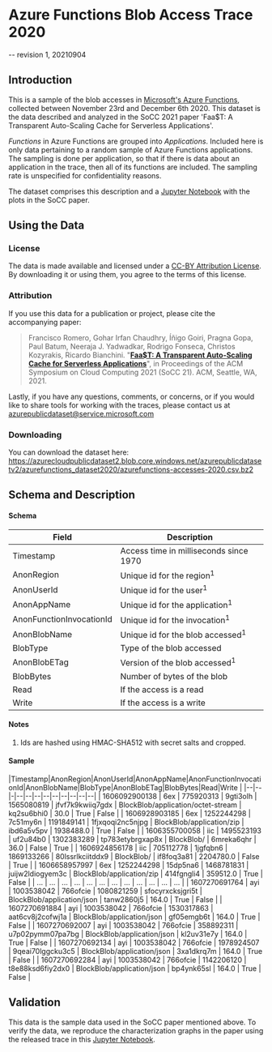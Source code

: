 # Azure Functions Blob Access Trace 2020
-- revision 1, 20210904

## Introduction
This is a sample of the blob accesses in [Microsoft's Azure Functions](https://docs.microsoft.com/en-us/azure/azure-functions/functions-overview), collected between November 23rd and December 6th 2020.
This dataset is the data described and analyzed in the SoCC 2021 paper 'Faa$T: A Transparent Auto-Scaling Cache for Serverless Applications'.

*Functions* in Azure Functions are grouped into *Applications*.
Included here is only data pertaining to a random sample of Azure Functions applications.
The sampling is done per application, so that if there is data about an application in the trace, then all of its functions are included.
The sampling rate is unspecified for confidentiality reasons.

The dataset comprises this description and a [Jupyter Notebook](https://github.com/Azure/AzurePublicDataset/blob/master/analysis/AzureFunctionsBlobDataset2020-Trace_Analysis.ipynb) with the plots in the SoCC paper.

## Using the Data

### License
The data is made available and licensed under a [CC-BY Attribution License](https://github.com/Azure/AzurePublicDataset/blob/master/LICENSE). By downloading it or using them, you agree to the terms of this license.

### Attribution
If you use this data for a publication or project, please cite the accompanying paper:

> Francisco Romero, Gohar Irfan Chaudhry, Íñigo Goiri, Pragna Gopa, Paul Batum, Neeraja J. Yadwadkar, Rodrigo Fonseca, Christos Kozyrakis, Ricardo Bianchini. "[**Faa$T: A Transparent Auto-Scaling Cache for Serverless Applications**](https://www.microsoft.com/en-us/research/uploads/prod/2021)", in Proceedings of the ACM Symposium on Cloud Computing 2021 (SoCC 21). ACM, Seattle, WA, 2021. 

Lastly, if you have any questions, comments, or concerns, or if you would like to share tools for working with the traces, please contact us at azurepublicdataset@service.microsoft.com 

### Downloading
You can download the dataset here: https://azurecloudpublicdataset2.blob.core.windows.net/azurepublicdatasetv2/azurefunctions_dataset2020/azurefunctions-accesses-2020.csv.bz2

## Schema and Description

#### Schema
|Field|Description  |
|--|--|
| Timestamp | Access time in milliseconds since 1970 |
| AnonRegion | Unique id for the region<sup>1</sup> |
| AnonUserId | Unique id for the user<sup>1</sup> |
| AnonAppName | Unique id for the application<sup>1</sup> |
| AnonFunctionInvocationId | Unique id for the invocation<sup>1</sup> |
| AnonBlobName | Unique id for the blob accessed<sup>1</sup> |
| BlobType | Type of the blob accessed |
| AnonBlobETag | Version of the blob accessed<sup>1</sup> |
| BlobBytes | Number of bytes of the blob |
| Read | If the access is a read |
| Write | If the access is a write |

#### Notes
 1. Ids are hashed using HMAC-SHA512 with secret salts and cropped.

#### Sample
|Timestamp|AnonRegion|AnonUserId|AnonAppName|AnonFunctionInvocationId|AnonBlobName|BlobType|AnonBlobETag|BlobBytes|Read|Write  |
|--|--|-|--|--|--|--|--|--|--|--|--|
| 1606092900138 | 6ex | 775920313 | 9gti3olh | 1565080819 | jfvf7k9kwiiq7gdx | BlockBlob/application/octet-stream | kq2su6bhi0 | 30.0 | True | False |
| 1606928903185 | 6ex | 1252244298 | 7c51my6n | 1191849141 | 1fjxqoqi2nc5njpg | BlockBlob/application/zip | ibd6a5v5pv | 1938488.0 | True | False |
| 1606355700058 | iic | 1495523193 | uf2u84b0 | 1302383289 | tp783etybrgxap8x | BlockBlob/ | 6mreka6qhr | 36.0 | False | True |
| 1606924856178 | iic | 705112778 | 1jgfqbn6 | 1869133266 | 80lssrlkciitddx9 | BlockBlob/ | if8foq3a81 | 2204780.0 | False | True |
| 1606658957997 | 6ex | 1252244298 | 15dp5na6 | 1468781831 | juijw2ldiogyem3c | BlockBlob/application/zip | 414fgngli4 | 359512.0 | True | False |
| ... | ... | ... | ... | ... | ... | ... | ... | ... | ... | ... | ... |
| 1607270691764 | ayi | 1003538042 | 766ofcie | 1080821259 | sfocyrxcksjgri5t | BlockBlob/application/json | tanw2860j5 | 164.0 | True | False |
| 1607270691884 | ayi | 1003538042 | 766ofcie | 1530317863 | aat6cv8j2cofwj1a | BlockBlob/application/json | gf05emgb6t | 164.0 | True | False |
| 1607270692007 | ayi | 1003538042 | 766ofcie | 358892311 | u7p02pymm07pa7bg | BlockBlob/application/json | kl2uv31e7y | 164.0 | True | False |
| 1607270692134 | ayi | 1003538042 | 766ofcie | 1978924507 | 9qeai70lggcku3c5 | BlockBlob/application/json | 3xa1dkrq7m | 164.0 | True | False |
| 1607270692284 | ayi | 1003538042 | 766ofcie | 1142206120 | t8e88ksd6fiy2dx0 | BlockBlob/application/json | bp4ynk65sl | 164.0 | True | False |

## Validation
This data is the sample data used in the SoCC paper mentioned above.
To verify the data, we reproduce the characterization graphs in the paper using the released trace in this [Jupyter Notebook](https://github.com/Azure/AzurePublicDataset/blob/master/analysis/AzureFunctionsBlobDataset2020-Trace_Analysis.ipynb).
